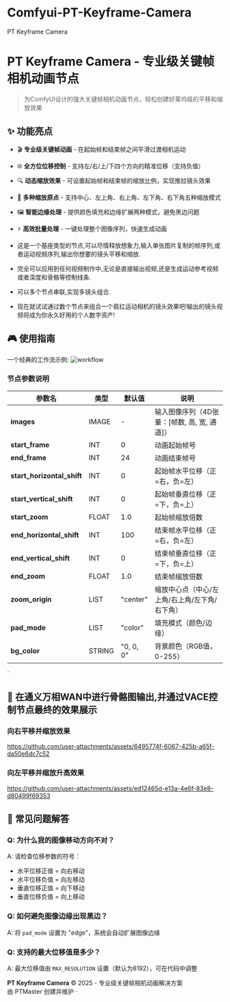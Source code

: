 # Comfyui-PT-Keyframe-Camera
PT Keyframe Camera
# PT Keyframe Camera - 专业级关键帧相机动画节点

> 为ComfyUI设计的强大关键帧相机动画节点，轻松创建好莱坞级的平移和缩放效果

## ✨ 功能亮点

- 🎬 **专业级关键帧动画** - 在起始帧和结束帧之间平滑过渡相机运动
- 🌐 **全方位位移控制** - 支持左/右/上/下四个方向的精准位移（支持负值）
- 🔍 **动态缩放效果** - 可设置起始帧和结束帧的缩放比例，实现推拉镜头效果
- 🎯 **多种缩放原点** - 支持中心、左上角、右上角、左下角、右下角五种缩放模式
- 🖼️ **智能边缘处理** - 提供颜色填充和边缘扩展两种模式，避免黑边问题
- ⚡ **高效批量处理** - 一键处理整个图像序列，快速生成动画

- 这是一个基座类型的节点,可以尽情释放想象力,输入单张图片复制的帧序列,或者运动视频序列,输出你想要的镜头平移和缩放.
- 完全可以应用到任何视频制作中,无论是直接输出视频,还是生成运动参考视频或者深度和骨骼等控制线条.
- 可以多个节点串联,实现多镜头组合.
- 现在就试试通过数个节点来组合一个肩扛运动相机的镜头效果吧!输出的镜头视频将成为你永久好用的个人数字资产!

## 🎮 使用指南
一个经典的工作流示例:
![workflow](https://github.com/user-attachments/assets/dcd64105-91c9-4b96-996c-d892f371f588)


### 节点参数说明

| 参数名 | 类型 | 默认值 | 说明 |
|--------|------|--------|------|
| **images** | IMAGE | - | 输入图像序列（4D张量：[帧数, 高, 宽, 通道]） |
| **start_frame** | INT | 0 | 动画起始帧号 |
| **end_frame** | INT | 24 | 动画结束帧号 |
| **start_horizontal_shift** | INT | 0 | 起始帧水平位移（正=右，负=左） |
| **start_vertical_shift** | INT | 0 | 起始帧垂直位移（正=下，负=上） |
| **start_zoom** | FLOAT | 1.0 | 起始帧缩放倍数 |
| **end_horizontal_shift** | INT | 100 | 结束帧水平位移（正=右，负=左） |
| **end_vertical_shift** | INT | 0 | 结束帧垂直位移（正=下，负=上） |
| **end_zoom** | FLOAT | 1.0 | 结束帧缩放倍数 |
| **zoom_origin** | LIST | "center" | 缩放中心点（中心/左上角/右上角/左下角/右下角） |
| **pad_mode** | LIST | "color" | 填充模式（颜色/边缘） |
| **bg_color** | STRING | "0, 0, 0" | 背景颜色（RGB值，0-255） |

`

## 🌟 在通义万相WAN中进行骨骼图输出,并通过VACE控制节点最终的效果展示

### 向右平移并缩放效果

https://github.com/user-attachments/assets/6495774f-6067-425b-a65f-da50e6dc7c52

### 向左平移并缩放升高效果

https://github.com/user-attachments/assets/ed12465d-e13a-4e6f-83e8-d80499f69353

## 🚧 常见问题解答

### Q: 为什么我的图像移动方向不对？
A: 请检查位移参数的符号：
- 水平位移正值 = 向右移动
- 水平位移负值 = 向左移动
- 垂直位移正值 = 向下移动
- 垂直位移负值 = 向上移动

### Q: 如何避免图像边缘出现黑边？
A: 将 `pad_mode` 设置为 "edge"，系统会自动扩展图像边缘

### Q: 支持的最大位移值是多少？
A: 最大位移值由 `MAX_RESOLUTION` 设置（默认为8192），可在代码中调整

**PT Keyframe Camera** © 2025 - 专业级关键帧相机动画解决方案  
由 PTMaster 创建并维护 · 
